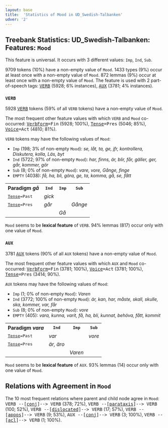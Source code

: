 ```yaml
---
layout: base
title:  'Statistics of Mood in UD_Swedish-Talbanken'
udver: '2'
---
```


## Treebank Statistics: UD_Swedish-Talbanken: Features: `Mood`

This feature is universal.
It occurs with 3 different values: `Imp`, `Ind`, `Sub`.

9709 tokens (10%) have a non-empty value of `Mood`.
1433 types (9%) occur at least once with a non-empty value of `Mood`.
872 lemmas (9%) occur at least once with a non-empty value of `Mood`.
The feature is used with 2 part-of-speech tags: <tt><a href="sv_talbanken-pos-VERB.html">VERB</a></tt> (5928; 6% instances), <tt><a href="sv_talbanken-pos-AUX.html">AUX</a></tt> (3781; 4% instances).

### `VERB`

5928 <tt><a href="sv_talbanken-pos-VERB.html">VERB</a></tt> tokens (59% of all `VERB` tokens) have a non-empty value of `Mood`.

The most frequent other feature values with which `VERB` and `Mood` co-occurred: <tt><a href="sv_talbanken-feat-VerbForm.html">VerbForm</a></tt><tt>=Fin</tt> (5928; 100%), <tt><a href="sv_talbanken-feat-Tense.html">Tense</a></tt><tt>=Pres</tt> (5046; 85%), <tt><a href="sv_talbanken-feat-Voice.html">Voice</a></tt><tt>=Act</tt> (4810; 81%).

`VERB` tokens may have the following values of `Mood`:

* `Imp` (198; 3% of non-empty `Mood`): <em>se, låt, ta, ge, jfr, kontrollera, Diskutera, kolla, Läs, byt</em>
* `Ind` (5722; 97% of non-empty `Mood`): <em>har, finns, är, blir, får, gäller, ger, går, kommer, gör</em>
* `Sub` (8; 0% of non-empty `Mood`): <em>vare, vore, Gånge, finge</em>
* `EMPTY` (4038): <em>få, ha, bli, göra, ge, ta, komma, gå, se, fått</em>

<table>
  <tr><th>Paradigm <i>gå</i></th><th><tt>Ind</tt></th><th><tt>Imp</tt></th><th><tt>Sub</tt></th></tr>
  <tr><td><tt><tt><a href="sv_talbanken-feat-Tense.html">Tense</a></tt><tt>=Past</tt></tt></td><td><em>gick</em></td><td></td><td></td></tr>
  <tr><td><tt><tt><a href="sv_talbanken-feat-Tense.html">Tense</a></tt><tt>=Pres</tt></tt></td><td><em>går</em></td><td></td><td><em>Gånge</em></td></tr>
  <tr><td><tt></tt></td><td></td><td><em>Gå</em></td><td></td></tr>
</table>

`Mood` seems to be **lexical feature** of `VERB`. 94% lemmas (817) occur only with one value of `Mood`.

### `AUX`

3781 <tt><a href="sv_talbanken-pos-AUX.html">AUX</a></tt> tokens (90% of all `AUX` tokens) have a non-empty value of `Mood`.

The most frequent other feature values with which `AUX` and `Mood` co-occurred: <tt><a href="sv_talbanken-feat-VerbForm.html">VerbForm</a></tt><tt>=Fin</tt> (3781; 100%), <tt><a href="sv_talbanken-feat-Voice.html">Voice</a></tt><tt>=Act</tt> (3781; 100%), <tt><a href="sv_talbanken-feat-Tense.html">Tense</a></tt><tt>=Pres</tt> (3414; 90%).

`AUX` tokens may have the following values of `Mood`:

* `Imp` (1; 0% of non-empty `Mood`): <em>Varen</em>
* `Ind` (3772; 100% of non-empty `Mood`): <em>är, kan, har, måste, skall, skulle, ska, kommer, var, får</em>
* `Sub` (8; 0% of non-empty `Mood`): <em>vore</em>
* `EMPTY` (405): <em>vara, kunna, varit, få, ha, bli, kunnat, behöva, fått, kommit</em>

<table>
  <tr><th>Paradigm <i>vara</i></th><th><tt>Ind</tt></th><th><tt>Imp</tt></th><th><tt>Sub</tt></th></tr>
  <tr><td><tt><tt><a href="sv_talbanken-feat-Tense.html">Tense</a></tt><tt>=Past</tt></tt></td><td><em>var</em></td><td></td><td><em>vore</em></td></tr>
  <tr><td><tt><tt><a href="sv_talbanken-feat-Tense.html">Tense</a></tt><tt>=Pres</tt></tt></td><td><em>är, äro</em></td><td></td><td></td></tr>
  <tr><td><tt></tt></td><td></td><td><em>Varen</em></td><td></td></tr>
</table>

`Mood` seems to be **lexical feature** of `AUX`. 93% lemmas (14) occur only with one value of `Mood`.

## Relations with Agreement in `Mood`

The 10 most frequent relations where parent and child node agree in `Mood`:
<tt>VERB --[<tt><a href="sv_talbanken-dep-conj.html">conj</a></tt>]--> VERB</tt> (378; 72%),
<tt>VERB --[<tt><a href="sv_talbanken-dep-parataxis.html">parataxis</a></tt>]--> VERB</tt> (100; 52%),
<tt>VERB --[<tt><a href="sv_talbanken-dep-dislocated.html">dislocated</a></tt>]--> VERB</tt> (17; 57%),
<tt>VERB --[<tt><a href="sv_talbanken-dep-appos.html">appos</a></tt>]--> VERB</tt> (9; 53%),
<tt>AUX --[<tt><a href="sv_talbanken-dep-conj.html">conj</a></tt>]--> VERB</tt> (3; 100%),
<tt>VERB --[<tt><a href="sv_talbanken-dep-acl.html">acl</a></tt>]--> VERB</tt> (1; 100%).


